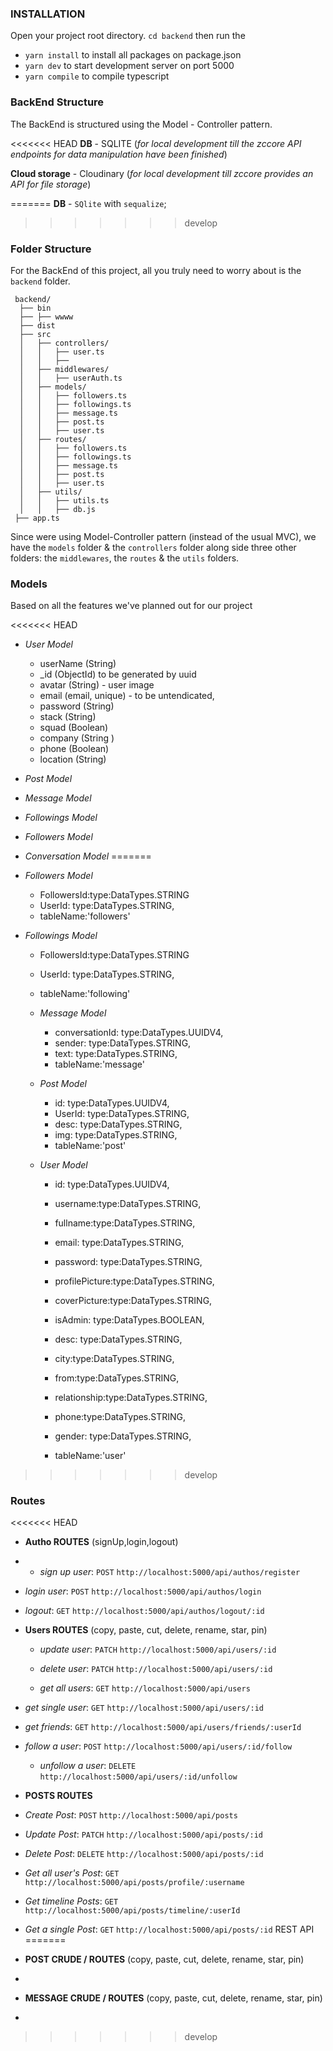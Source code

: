 ### **INSTALLATION**
Open your project root directory. `cd backend` then run the 
- `yarn install` to install all packages on package.json
- `yarn dev` to start development server on port 5000
- `yarn compile` to compile typescript


### **BackEnd Structure**

The BackEnd is structured using the Model - Controller pattern. 


<<<<<<< HEAD
**DB** - SQLITE (_for local development till the zccore API endpoints for data manipulation have been finished_)

**Cloud storage** - Cloudinary (_for local development till zccore provides an API for file storage_)

=======
**DB** - `SQlite` with `sequalize`;
>>>>>>> develop

### **Folder Structure**
For the BackEnd of this project, all you truly need to worry about is the `backend` folder.

```
 backend/
  ├── bin
  ├── ├── wwww
  ├── dist
  ├── src
  │   ├── controllers/
  │   │   ├── user.ts
  │   │   ├── 
  │   ├── middlewares/
  │   │   ├── userAuth.ts
  │   ├── models/
  │   │   ├── followers.ts
  │   │   ├── followings.ts
  │   │   ├── message.ts
  │   │   ├── post.ts
  │   │   ├── user.ts
  │   ├── routes/
  │   │   ├── followers.ts
  │   │   ├── followings.ts
  │   │   ├── message.ts
  │   │   ├── post.ts
  │   │   ├── user.ts
  │   ├── utils/
  │   │   ├── utils.ts
  │   │   ├── db.js
 ├── app.ts

```

Since were using Model-Controller pattern (instead of the usual MVC), we have the `models` folder & the `controllers` folder along side three other folders: the `middlewares`, the `routes` & the `utils` folders.

### **Models**

Based on all the features we've planned out for our project

<<<<<<< HEAD
- *User Model*
  - userName (String)
  - _id (ObjectId) to be generated by uuid
  - avatar (String) - user image
  - email (email, unique) - to be untendicated,
  - password (String)
  - stack (String)
  - squad (Boolean)
  - company (String )
  - phone (Boolean)
  - location (String)
- *Post Model*
- *Message Model*
- *Followings Model*
- *Followers Model*
- *Conversation Model*
=======
- *Followers Model*
    - FollowersId:type:DataTypes.STRING
    - UserId: type:DataTypes.STRING,
    - tableName:'followers'

- *Followings Model*
    - FollowersId:type:DataTypes.STRING
    - UserId: type:DataTypes.STRING,
    - tableName:'following'

  - *Message Model*
    - conversationId: type:DataTypes.UUIDV4,
    - sender: type:DataTypes.STRING,
    - text: type:DataTypes.STRING,
    - tableName:'message'

  - *Post Model*
    - id: type:DataTypes.UUIDV4,
    - UserId: type:DataTypes.STRING,
    - desc: type:DataTypes.STRING, 
    - img: type:DataTypes.STRING, 
    - tableName:'post'

  - *User Model*
    - id: type:DataTypes.UUIDV4,
    - username:type:DataTypes.STRING,
    - fullname:type:DataTypes.STRING,
    - email: type:DataTypes.STRING,
    - password: type:DataTypes.STRING,   
    - profilePicture:type:DataTypes.STRING,
    - coverPicture:type:DataTypes.STRING,
    - isAdmin: type:DataTypes.BOOLEAN,
    - desc: type:DataTypes.STRING,
    - city:type:DataTypes.STRING,
    - from:type:DataTypes.STRING,
    - relationship:type:DataTypes.STRING,
    - phone:type:DataTypes.STRING,
    - gender: type:DataTypes.STRING,  
      
    - tableName:'user'
>>>>>>> develop

### **Routes** 

<<<<<<< HEAD
- **Autho ROUTES** 
(signUp,login,logout)

 -  - *sign up user*: `POST` `http://localhost:5000/api/authos/register` 
 - *login user*: `POST` `http://localhost:5000/api/authos/login`
  
  - *logout*: `GET` `http://localhost:5000/api/authos/logout/:id`


- **Users ROUTES** (copy, paste, cut, delete, rename, star, pin)
 
  - *update user*: `PATCH` `http://localhost:5000/api/users/:id`
  - *delete user*: `PATCH` `http://localhost:5000/api/users/:id`

  - *get all users*: `GET` `http://localhost:5000/api/users`
 - *get single user*: `GET` `http://localhost:5000/api/users/:id`
  - *get friends*: `GET` `http://localhost:5000/api/users/friends/:userId`

   - *follow a user*: `POST` `http://localhost:5000/api/users/:id/follow`
     - *unfollow a user*: `DELETE` `http://localhost:5000/api/users/:id/unfollow`

- **POSTS ROUTES** 
 - *Create Post*: `POST` `http://localhost:5000/api/posts`

  - *Update Post*: `PATCH` `http://localhost:5000/api/posts/:id`
  - *Delete Post*: `DELETE` `http://localhost:5000/api/posts/:id`

  - *Get all user's Post*: `GET` `http://localhost:5000/api/posts/profile/:username`
   - *Get timeline Posts*: `GET` `http://localhost:5000/api/posts/timeline/:userId`
   - *Get a single Post*: `GET` `http://localhost:5000/api/posts/:id`
REST API
=======
  - **POST CRUDE / ROUTES** (copy, paste, cut, delete, rename, star, pin)
  - 
 
  - **MESSAGE CRUDE / ROUTES** (copy, paste, cut, delete, rename, star, pin)
  - 

>>>>>>> develop

